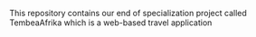This repository contains our end of specialization project called TembeaAfrika which is a web-based travel application
